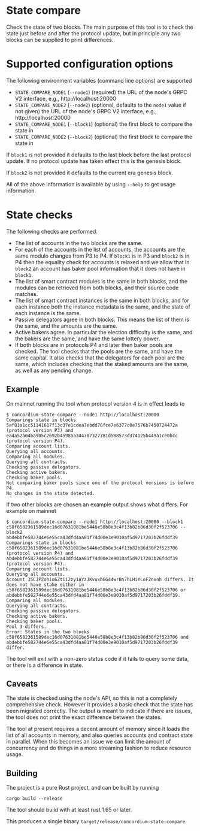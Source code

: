 # State compare

Check the state of two blocks. The main purpose of this tool is to check the
state just before and after the protocol update, but in principle any two blocks
can be supplied to print differences.

# Supported configuration options

The following environment variables (command line options) are supported
- `STATE_COMPARE_NODE1` (`--node1`) (required) the URL of the node's GRPC V2 interface, e.g., http://localhost:20000
- `STATE_COMPARE_NODE2` (`--node2`) (optional, defaults to the `node1` value if
  not given) the URL of the node's GRPC V2 interface, e.g., http://localhost:20000
- `STATE_COMPARE_NODE1` (`--block1`) (optional) the first block to compare the
  state in
- `STATE_COMPARE_NODE2` (`--block2`) (optional) the first block to compare the
  state in

If `block1` is not provided it defaults to the last block before the last
protocol update. If no protocol update has taken effect this is the genesis block.

If `block2` is not provided it defaults to the current era genesis block.

All of the above information is available by using `--help` to get usage
information.

# State checks

The following checks are performed.

- The list of accounts in the two blocks are the same.
- For each of the accounts in the list of accounts, the accounts are the same
  modulo changes from P3 to P4. If `block1` is in P3 and `block2` is in P4 then
  the equality check for accounts is relaxed and we allow that in `block2` an
  account has baker pool information that it does not have in `block1`.
- The list of smart contract modules is the same in both blocks, and the modules
  can be retrieved from both blocks, and their source code matches.
- The list of smart contract instances is the same in both blocks, and for each
  instance both the instance metadata is the same, and the state of each
  instance is the same.
- Passive delegators agree in both blocks. This means the list of them is the
  same, and the amounts are the same.
- Active bakers agree. In particular the election difficulty is the same, and
  the bakers are the same, and have the same lottery power.
- If both blocks are in protocols P4 and later then baker pools are checked. The
  tool checks that the pools are the same, and have the same capital. It also
  checks that the delegators for each pool are the same, which includes checking
  that the staked amounts are the same, as well as any pending change.

## Example

On mainnet running the tool when protocol version 4 is in effect leads to

```
$ concordium-state-compare --node1 http://localhost:20000
Comparings state in blocks 5af81a1cc51141617f13c37e1cdea7ebdd76fce7e6377c0e7576b7450724472a (protocol version P3) and ea4a52a04ba905c2692b4598aa344707327781d588573d374125b449a1ce0bcc (protocol version P4).
Comparing account lists.
Querying all accounts.
Comparing all modules.
Querying all contracts.
Checking passive delegators.
Checking active bakers.
Checking baker pools.
Not comparing baker pools since one of the protocol versions is before P4.
No changes in the state detected.
```

If two other blocks are chosen an example output shows what differs. For example
on mainnet

```
$ concordium-state-compare --node1 http://localhost:20000 --block1 c58f6582361589dec16d07631081be5446e58b8e3c4f13b82b86d30f2f523706 --block2 abdebbfe582744e6e55ca43dfd4aa81f74d00e3e9010af5d9717203b26fddf39
Comparings state in blocks c58f6582361589dec16d07631081be5446e58b8e3c4f13b82b86d30f2f523706 (protocol version P4) and abdebbfe582744e6e55ca43dfd4aa81f74d00e3e9010af5d9717203b26fddf39 (protocol version P4).
Comparing account lists.
Querying all accounts.
Account 35CJPZohio6Ztii2zy1AYzJKvuxbGG44wrBn7hLHiYLoF2nxnh differs. It does not have stake either in c58f6582361589dec16d07631081be5446e58b8e3c4f13b82b86d30f2f523706 or abdebbfe582744e6e55ca43dfd4aa81f74d00e3e9010af5d9717203b26fddf39.
Comparing all modules.
Querying all contracts.
Checking passive delegators.
Checking active bakers.
Checking baker pools.
Pool 3 differs.
Error: States in the two blocks c58f6582361589dec16d07631081be5446e58b8e3c4f13b82b86d30f2f523706 and abdebbfe582744e6e55ca43dfd4aa81f74d00e3e9010af5d9717203b26fddf39 differ.
```

The tool will exit with a non-zero status code if it fails to query some data,
or there is a difference in state.

## Caveats

The state is checked using the node's API, so this is not a completely
comprehensive check. However it provides a basic check that the state has been
migrated correctly. The output is meant to indicate if there are issues, the
tool does not print the exact difference between the states.

The tool at present requires a decent amount of memory since it loads the list
of all accounts in memory, and also queries accounts and contract state in
parallel. When this becomes an issue we can limit the amount of concurrency and
do things in a more streaming fashion to reduce resource usage.

## Building

The project is a pure Rust project, and can be built by running

```shell
cargo build --release
```

The tool should build with at least rust 1.65 or later.

This produces a single binary `target/release/concordium-state-compare`.
